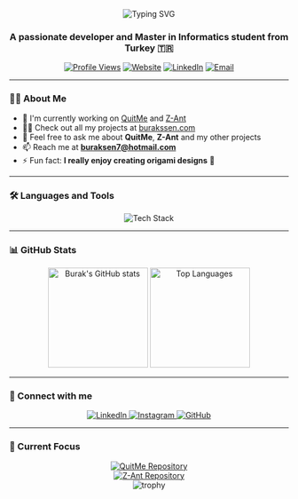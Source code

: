 <div align="center">
  <img src="https://readme-typing-svg.herokuapp.com?font=Fira+Code&weight=600&size=32&duration=3000&pause=1000&color=0969DA&center=true&vCenter=true&width=500&lines=Hi+there+%F0%9F%91%8B+I'm+Burak+%C5%9Een;A+Passionate+Developer;" alt="Typing SVG" />
</div>
<h3 align="center">A passionate developer and Master in Informatics student from Turkey 🇹🇷</h3>
<div align="center">
  
  [![Profile Views](https://komarev.com/ghpvc/?username=burakssen&label=Profile%20views&color=0e75b6&style=flat)](https://github.com/burakssen)
  [![Website](https://img.shields.io/badge/Website-burakssen.com-blue?style=flat&logo=google-chrome)](https://www.burakssen.com)
  [![LinkedIn](https://img.shields.io/badge/LinkedIn-burak--ssen-blue?style=flat&logo=linkedin)](https://linkedin.com/in/burak-ssen)
  [![Email](https://img.shields.io/badge/Email-buraksen7%40hotmail.com-red?style=flat&logo=gmail)](mailto:buraksen7@hotmail.com)
  
</div>

---

### 👨‍💻 About Me
- 🔭 I'm currently working on [QuitMe](https://github.com/burakssen/QuitMe) and [Z-Ant](https://github.com/ZantFoundation/Z-Ant)
- 👨‍💻 Check out all my projects at [burakssen.com](https://www.burakssen.com)
- 💬 Feel free to ask me about **QuitMe**, **Z-Ant** and my other projects
- 📫 Reach me at **buraksen7@hotmail.com**
- ⚡ Fun fact: **I really enjoy creating origami designs** 🦢

---

### 🛠️ Languages and Tools
<p align="center">
  <!-- Add your tech stack icons here -->
  <img src="https://skillicons.dev/icons?i=cpp,python,javascript,typescript,react,nodejs,docker,zig" alt="Tech Stack" />
</p>

---

### 📊 GitHub Stats
<div align="center">
  <img height="180em" src="https://github-readme-stats.vercel.app/api?username=burakssen&show_icons=true&theme=tokyonight&include_all_commits=true&count_private=true" alt="Burak's GitHub stats"/>
  <img height="180em" src="https://github-readme-stats.vercel.app/api/top-langs/?username=burakssen&layout=compact&langs_count=7&theme=tokyonight" alt="Top Languages"/>
</div>

---

### 🔗 Connect with me
<div align="center">
  <a href="https://linkedin.com/in/burak-ssen" target="_blank">
    <img src="https://img.shields.io/badge/LinkedIn-0077B5?style=for-the-badge&logo=linkedin&logoColor=white" alt="LinkedIn"/>
  </a>
  <a href="https://instagram.com/burak.ssen" target="_blank">
    <img src="https://img.shields.io/badge/Instagram-E4405F?style=for-the-badge&logo=instagram&logoColor=white" alt="Instagram"/>
  </a>
  <a href="https://github.com/burakssen" target="_blank">
    <img src="https://img.shields.io/badge/GitHub-100000?style=for-the-badge&logo=github&logoColor=white" alt="GitHub"/>
  </a>
</div>

---

### 🎯 Current Focus
<div align="center">
  <a href="https://github.com/burakssen/QuitMe">
    <img src="https://github-readme-stats.vercel.app/api/pin/?username=burakssen&repo=QuitMe&theme=tokyonight" alt="QuitMe Repository"/>
  </a>
</div>
<div align="center">
  <a href="https://github.com/ZantFoundation/Z-Ant">
    <img src="https://github-readme-stats.vercel.app/api/pin/?username=ZantFoundation&repo=Z-Ant&theme=tokyonight" alt="Z-Ant Repository"/>
  </a>
</div>
<div align="center">
  <img src="https://github-profile-trophy.vercel.app/?username=burakssen&theme=tokyonight&column=7" alt="trophy" />
</div>
